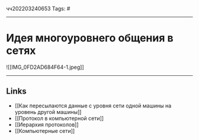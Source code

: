 чч202203240653
Tags: #

---

# Идея многоуровнего общения в сетях
![[IMG_0FD2AD684F64-1.jpeg]]

---
## Links
- [[Как пересылаются данные с уровня сети одной машины на уровень другой машины]]
-  [[Протокол в компьютерной сети]]
- [[Иерархия протоколов]]
- [[Компьютерные сети]]

